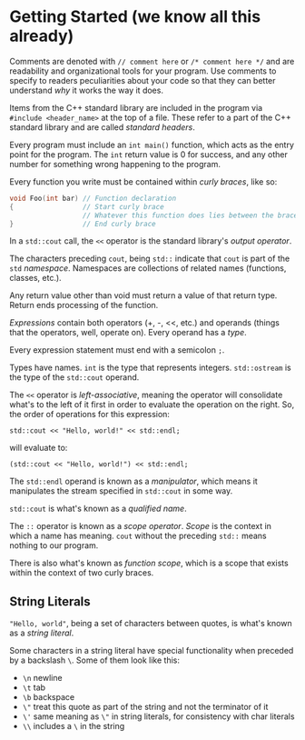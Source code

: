 # Getting Started (we know all this already)

Comments are denoted with `// comment here` or `/* comment here */` and are readability and organizational tools for your program. Use comments to specify to readers peculiarities about your code so that they can better understand *why* it works the way it does.

Items from the C++ standard library are included in the program via `#include <header_name>` at the top of a file. These refer to a part of the C++ standard library and are called *standard headers*.

Every program must include an `int main()` function, which acts as the entry point for the program. The `int` return value is 0 for success, and any other number for something wrong happening to the program.

Every function you write must be contained within *curly braces*, like so:
```c++
void Foo(int bar) // Function declaration
{                 // Start curly brace
                  // Whatever this function does lies between the braces.
}                 // End curly brace
```

In a `std::cout` call, the `<<` operator is the standard library's *output operator*.

The characters preceding `cout`, being `std::` indicate that `cout` is part of the `std` *namespace*. Namespaces are collections of related names (functions, classes, etc.).

Any return value other than void must return a value of that return type. Return ends processing of the function.

*Expressions* contain both operators (+, -, <<, etc.) and operands (things that the operators, well, operate on). Every operand has a *type*.

Every expression statement must end with a semicolon `;`.

Types have names. `int` is the type that represents integers. `std::ostream` is the type of the `std::cout` operand.

The `<<` operator is *left-associative*, meaning the operator will consolidate what's to the left of it first in order to evaluate the operation on the right. So, the order of operations for this expression:

`std::cout << "Hello, world!" << std::endl;`
 
will evaluate to:

`(std::cout << "Hello, world!") << std::endl;`

The `std::endl` operand is known as a *manipulator*, which means it manipulates the stream specified in `std::cout` in some way.

`std::cout` is what's known as a *qualified name*.

The `::` operator is known as a *scope operator*. *Scope* is the context in which a name has meaning. `cout` without the preceding `std::` means nothing to our program.

There is also what's known as *function scope*, which is a scope that exists within the context of two curly braces.

## String Literals

`"Hello, world"`, being a set of characters between quotes, is what's known as a *string literal*.

Some characters in a string literal have special functionality when preceded by a backslash `\`. Some of them look like this:
* `\n` newline
* `\t` tab
* `\b` backspace
* `\"` treat this quote as part of the string and not the terminator of it
* `\'` same meaning as `\"` in string literals, for consistency with char literals
* `\\` includes a `\` in the string
